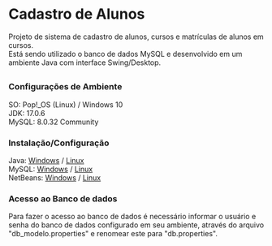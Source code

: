 # Cadastro de Alunos
Projeto de sistema de cadastro de alunos, cursos e matrículas de alunos em cursos.<br>
Está sendo utilizado o banco de dados MySQL e desenvolvido em um ambiente Java com interface Swing/Desktop.

##
### Configurações de Ambiente
SO: Pop!_OS (Linux) / Windows 10<br>
JDK: 17.0.6<br>
MySQL: 8.0.32 Community

### Instalação/Configuração
Java: <a href="https://www.youtube.com/watch?v=QekeJBShCy4">Windows</a> / <a href="https://www.youtube.com/watch?v=Kn87QF1mEcY" target="_blank">Linux</a><br>
MySQL: <a href="https://www.youtube.com/watch?v=DKMrVxtJyUk">Windows</a> / <a href="https://youtu.be/CBK7c1xp-zI" target="_blank">Linux</a><br>
NetBeans: <a href="https://www.youtube.com/watch?v=dmnerOpFj1E">Windows</a> / <a href="https://www.youtube.com/watch?v=SiPJcbrW9K8" target="_blank">Linux</a>

### Acesso ao Banco de dados
Para fazer o acesso ao banco de dados é necessário informar o usuário e senha do banco de dados configurado em seu ambiente, através do arquivo "db_modelo.properties" e renomear este para "db.properties".
